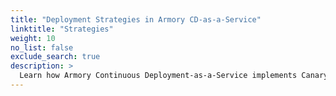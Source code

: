 ```yaml
---
title: "Deployment Strategies in Armory CD-as-a-Service"
linktitle: "Strategies"
weight: 10
no_list: false
exclude_search: true
description: >
  Learn how Armory Continuous Deployment-as-a-Service implements Canary and Blue/Green strategies.
---
```



